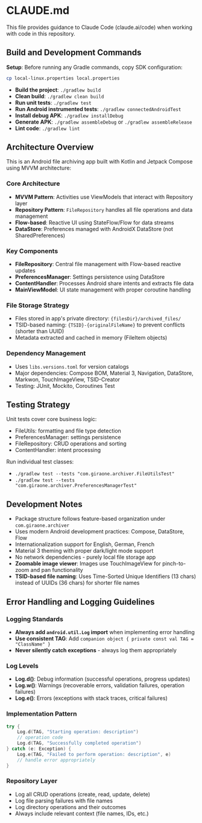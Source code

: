 # CLAUDE.md

This file provides guidance to Claude Code (claude.ai/code) when working with code in this repository.

## Build and Development Commands

**Setup**: Before running any Gradle commands, copy SDK configuration:
```bash
cp local-linux.properties local.properties
```

- **Build the project**: `./gradlew build`
- **Clean build**: `./gradlew clean build`
- **Run unit tests**: `./gradlew test`
- **Run Android instrumented tests**: `./gradlew connectedAndroidTest`
- **Install debug APK**: `./gradlew installDebug`
- **Generate APK**: `./gradlew assembleDebug` or `./gradlew assembleRelease`
- **Lint code**: `./gradlew lint`

## Architecture Overview

This is an Android file archiving app built with Kotlin and Jetpack Compose using MVVM architecture:

### Core Architecture
- **MVVM Pattern**: Activities use ViewModels that interact with Repository layer
- **Repository Pattern**: `FileRepository` handles all file operations and data management
- **Flow-based**: Reactive UI using StateFlow/Flow for data streams
- **DataStore**: Preferences managed with AndroidX DataStore (not SharedPreferences)

### Key Components
- **FileRepository**: Central file management with Flow-based reactive updates
- **PreferencesManager**: Settings persistence using DataStore
- **ContentHandler**: Processes Android share intents and extracts file data
- **MainViewModel**: UI state management with proper coroutine handling

### File Storage Strategy
- Files stored in app's private directory: `{filesDir}/archived_files/`
- TSID-based naming: `{TSID}-{originalFileName}` to prevent conflicts (shorter than UUID)
- Metadata extracted and cached in memory (FileItem objects)

### Dependency Management
- Uses `libs.versions.toml` for version catalogs
- Major dependencies: Compose BOM, Material 3, Navigation, DataStore, Markwon, TouchImageView, TSID-Creator
- Testing: JUnit, Mockito, Coroutines Test

## Testing Strategy

Unit tests cover core business logic:
- FileUtils: formatting and file type detection
- PreferencesManager: settings persistence
- FileRepository: CRUD operations and sorting
- ContentHandler: intent processing

Run individual test classes:
- `./gradlew test --tests "com.giraone.archiver.FileUtilsTest"`
- `./gradlew test --tests "com.giraone.archiver.PreferencesManagerTest"`

## Development Notes

- Package structure follows feature-based organization under `com.giraone.archiver`
- Uses modern Android development practices: Compose, DataStore, Flow
- Internationalization support for English, German, French
- Material 3 theming with proper dark/light mode support
- No network dependencies - purely local file storage app
- **Zoomable image viewer**: Images use TouchImageView for pinch-to-zoom and pan functionality
- **TSID-based file naming**: Uses Time-Sorted Unique Identifiers (13 chars) instead of UUIDs (36 chars) for shorter file names

## Error Handling and Logging Guidelines

### Logging Standards
- **Always add `android.util.Log` import** when implementing error handling
- **Use consistent TAG**: Add `companion object { private const val TAG = "ClassName" }`
- **Never silently catch exceptions** - always log them appropriately

### Log Levels
- **Log.d()**: Debug information (successful operations, progress updates)
- **Log.w()**: Warnings (recoverable errors, validation failures, operation failures)
- **Log.e()**: Errors (exceptions with stack traces, critical failures)

### Implementation Pattern
```kotlin
try {
    Log.d(TAG, "Starting operation: description")
    // operation code
    Log.d(TAG, "Successfully completed operation")
} catch (e: Exception) {
    Log.e(TAG, "Failed to perform operation: description", e)
    // handle error appropriately
}
```

### Repository Layer
- Log all CRUD operations (create, read, update, delete)
- Log file parsing failures with file names
- Log directory operations and their outcomes
- Always include relevant context (file names, IDs, etc.)